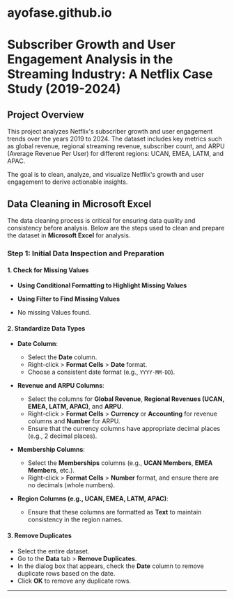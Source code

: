 # ayofase.github.io
# Subscriber Growth and User Engagement Analysis in the Streaming Industry: A Netflix Case Study (2019-2024)

## Project Overview
This project analyzes Netflix's subscriber growth and user engagement trends over the years 2019 to 2024. The dataset includes key metrics such as global revenue, regional streaming revenue, subscriber count, and ARPU (Average Revenue Per User) for different regions: UCAN, EMEA, LATM, and APAC.

The goal is to clean, analyze, and visualize Netflix's growth and user engagement to derive actionable insights.
## Data Cleaning in Microsoft Excel
The data cleaning process is critical for ensuring data quality and consistency before analysis. Below are the steps used to clean and prepare the dataset in **Microsoft Excel** for analysis.

### Step 1: Initial Data Inspection and Preparation

#### 1. **Check for Missing Values**
   - **Using Conditional Formatting to Highlight Missing Values**
     
   - **Using Filter to Find Missing Values**
   - No missing Values found.
#### 2. **Standardize Data Types**
   - **Date Column**:
     - Select the **Date** column.
     - Right-click > **Format Cells** > **Date** format.
     - Choose a consistent date format (e.g., `YYYY-MM-DD`).
     
   - **Revenue and ARPU Columns**:
     - Select the columns for **Global Revenue**, **Regional Revenues (UCAN, EMEA, LATM, APAC)**, and **ARPU**.
     - Right-click > **Format Cells** > **Currency** or **Accounting** for revenue columns and **Number** for ARPU.
     - Ensure that the currency columns have appropriate decimal places (e.g., 2 decimal places).
     
   - **Membership Columns**:
     - Select the **Memberships** columns (e.g., **UCAN Members**, **EMEA Members**, etc.).
     - Right-click > **Format Cells** > **Number** format, and ensure there are no decimals (whole numbers).
     
   - **Region Columns (e.g., UCAN, EMEA, LATM, APAC)**:
     - Ensure that these columns are formatted as **Text** to maintain consistency in the region names.

#### 3. **Remove Duplicates**
   - Select the entire dataset.
   - Go to the **Data** tab > **Remove Duplicates**.
   - In the dialog box that appears, check the **Date** column to remove duplicate rows based on the date.
   - Click **OK** to remove any duplicate rows.

---
